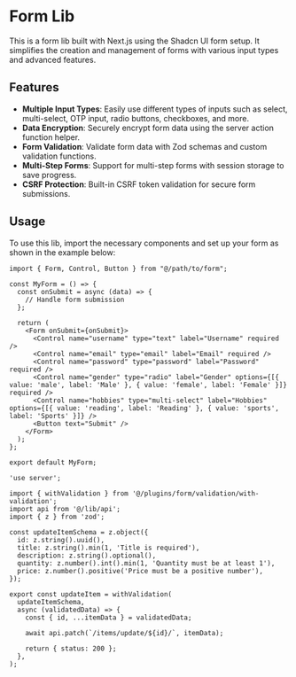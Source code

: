 # Form Lib

This is a form lib built with Next.js using the Shadcn UI form setup. It simplifies the creation and management of forms with various input types and advanced features.

## Features

- **Multiple Input Types**: Easily use different types of inputs such as select, multi-select, OTP input, radio buttons, checkboxes, and more.
- **Data Encryption**: Securely encrypt form data using the server action function helper.
- **Form Validation**: Validate form data with Zod schemas and custom validation functions.
- **Multi-Step Forms**: Support for multi-step forms with session storage to save progress.
- **CSRF Protection**: Built-in CSRF token validation for secure form submissions.

## Usage

To use this lib, import the necessary components and set up your form as shown in the example below:

```tsx
import { Form, Control, Button } from "@/path/to/form";

const MyForm = () => {
  const onSubmit = async (data) => {
    // Handle form submission
  };

  return (
    <Form onSubmit={onSubmit}>
      <Control name="username" type="text" label="Username" required />
      <Control name="email" type="email" label="Email" required />
      <Control name="password" type="password" label="Password" required />
      <Control name="gender" type="radio" label="Gender" options={[{ value: 'male', label: 'Male' }, { value: 'female', label: 'Female' }]} required />
      <Control name="hobbies" type="multi-select" label="Hobbies" options={[{ value: 'reading', label: 'Reading' }, { value: 'sports', label: 'Sports' }]} />
      <Button text="Submit" />
    </Form>
  );
};

export default MyForm;
```

```tsx
'use server';

import { withValidation } from '@/plugins/form/validation/with-validation';
import api from '@/lib/api';
import { z } from 'zod';

const updateItemSchema = z.object({
  id: z.string().uuid(),
  title: z.string().min(1, 'Title is required'),
  description: z.string().optional(),
  quantity: z.number().int().min(1, 'Quantity must be at least 1'),
  price: z.number().positive('Price must be a positive number'),
});

export const updateItem = withValidation(
  updateItemSchema,
  async (validatedData) => {
    const { id, ...itemData } = validatedData;

    await api.patch(`/items/update/${id}/`, itemData);

    return { status: 200 };
  },
);
